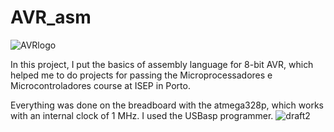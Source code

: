 # AVR_asm 
![AVRlogo](https://upload.wikimedia.org/wikipedia/commons/thumb/9/96/Avr_logo.svg/220px-Avr_logo.svg.png)

In this project, I put the basics of assembly language for 8-bit AVR, which helped me to do projects for passing the Microprocessadores e Microcontroladores course at ISEP in Porto.

Everything was done on the breadboard with the atmega328p, which works with an internal clock of 1 MHz. I used the USBasp programmer.
![draft2](https://user-images.githubusercontent.com/43972902/100476318-8b70c680-30e5-11eb-996c-b02799e8248e.png)
